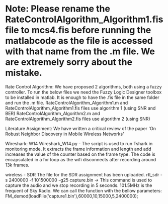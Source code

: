# Note: Please rename the RateControlAlgorithm_Algorithm1.fis file to mcs4.fis before running the matlabcode as the file is accessed with that name from the .m file. We are extremely sorry about the mistake.

Rate Control Algorithm:
We have proposed 2 algorithms, both using a fuzzy controller. To run the below files we need the Fuzzy Logic Designer toolbox to be installed in matlab. It is enough to have the .fis file in the same folder and run the .m file.
RateControlAlgorithm_Algorithm1.m and RateControlAlgorithm_Algorithm1.fis files use algorithm 1 (using SNR and BER)
RateControlAlgorithm_Algorithm2.m and RateControlAlgorithm_Algorithm2.fis files use algorithm 2 (using SNR)

Literature Assignment:
We have written a critical review of the paper 'On Robust Neighbor Discovery in Mobile Wireless
Networks' 

Wireshark: W14
Wireshark_W14.py - The script is used to run Tshark in monitoring mode. It extracts the frame information and length and add increases the value of the counter based on the frame type. The code is encapsulated in a for loop as the wifi disconnects after recording around 13k frames.

wireless - SDR
The file for the SDR assignment has been uploaded.
rtl_sdr -s 2400000 -f 101500000 -g25 capture.bin -> This command is used to capture the audio and we stop recording in 5 seconds.
101.5MHz is the frequent of Sky Radio.
We can call the function with the bellow parameters:
FM_demod(loadFile('capture1.bin'),60000,10,15000,5,2400000);
